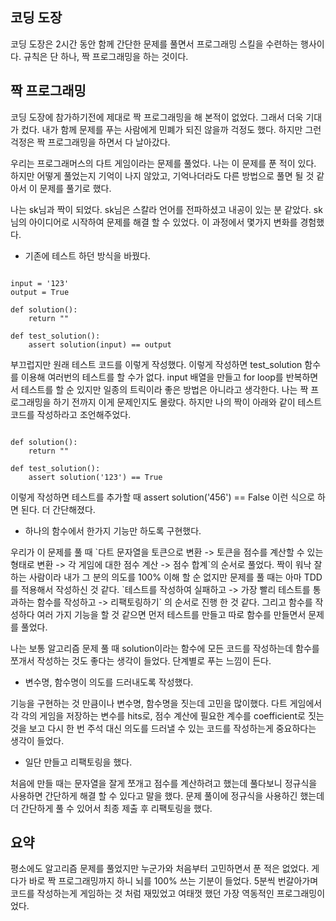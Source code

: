 ## 코딩 도장

코딩 도장은 2시간 동안 함께 간단한 문제를 풀면서 프로그래밍 스킬을 수련하는 행사이다. 규칙은 단 하나, 짝 프로그래밍을 하는 것이다.

## 짝 프로그래밍

코딩 도장에 참가하기전에 제대로 짝 프로그래밍을 해 본적이 없었다. 그래서 더욱 기대가 컸다. 내가 함께 문제를 푸는 사람에게 민폐가 되진 않을까 걱정도 했다. 하지만 그런 걱정은 짝 프로그래밍을 하면서 다 날아갔다.

우리는 프로그래머스의 다트 게임이라는 문제를 풀었다. 나는 이 문제를 푼 적이 있다. 하지만 어떻게 풀었는지 기억이 나지 않았고, 기억나더라도 다른 방법으로 풀면 될 것 같아서 이 문제를 풀기로 했다.

나는 sk님과 짝이 되었다. sk님은 스칼라 언어를 전파하셨고 내공이 있는 분 같았다. sk님의 아이디어로 시작하여 문제를 해결 할 수 있었다. 이 과정에서 몇가지 변화를 경험했다.

-   기존에 테스트 하던 방식을 바꿨다.

```

input = '123'
output = True

def solution():
    return ""

def test_solution():
    assert solution(input) == output

```

부끄럽지만 원래 테스트 코드를 이렇게 작성했다. 이렇게 작성하면 test\_solution 함수를 이용해 여러번의 테스트를 할 수가 없다. input 배열을 만들고 for loop를 반복하면서 테스트를 할 순 있지만 일종의 트릭이라 좋은 방법은 아니라고 생각한다. 나는 짝 프로그래밍을 하기 전까지 이게 문제인지도 몰랐다. 하지만 나의 짝이 아래와 같이 테스트 코드를 작성하라고 조언해주었다.

```

def solution():
    return ""

def test_solution():
    assert solution('123') == True

```

이렇게 작성하면 테스트를 추가할 때 assert solution('456') == False 이런 식으로 하면 된다. 더 간단해졌다.

-   하나의 함수에서 한가지 기능만 하도록 구현했다.

우리가 이 문제를 풀 때 \`다트 문자열을 토큰으로 변환 -> 토큰을 점수를 계산할 수 있는 형태로 변환 -> 각 게임에 대한 점수 계산 -> 점수 합계\`의 순서로 풀었다. 짝이 워낙 잘하는 사람이라 내가 그 분의 의도를 100% 이해 할 순 없지만 문제를 풀 때는 아마 TDD를 적용해서 작성하신 것 같다. \`테스트를 작성하여 실패하고 -> 가장 빨리 테스트를 통과하는 함수를 작성하고 -> 리팩토링하기\` 의 순서로 진행 한 것 같다. 그리고 함수를 작성하다 여러 가지 기능을 할 것 같으면 먼저 테스트를 만들고 따로 함수를 만들면서 문제를 풀었다.

나는 보통 알고리즘 문제 풀 때 solution이라는 함수에 모든 코드를 작성하는데 함수를 쪼개서 작성하는 것도 좋다는 생각이 들었다. 단계별로 푸는 느낌이 든다.

-   변수명, 함수명이 의도를 드러내도록 작성했다.

기능을 구현하는 것 만큼이나 변수명, 함수명을 짓는데 고민을 많이했다. 다트 게임에서 각 각의 게임을 저장하는 변수를 hits로, 점수 계산에 필요한 계수를 coefficient로 짓는 것을 보고 다시 한 번 주석 대신 의도를 드러낼 수 있는 코드를 작성하는게 중요하다는 생각이 들었다.

-   일단 만들고 리팩토링을 했다.

처음에 만들 때는 문자열을 잘게 쪼개고 점수를 계산하려고 했는데 풀다보니 정규식을 사용하면 간단하게 해결 할 수 있다고 말을 했다. 문제 풀이에 정규식을 사용하긴 했는데 더 간단하게 풀 수 있어서 최종 제출 후 리팩토링을 했다.

## 요약

평소에도 알고리즘 문제를 풀었지만 누군가와 처음부터 고민하면서 푼 적은 없었다. 게다가 바로 짝 프로그래밍까지 하니 뇌를 100% 쓰는 기분이 들었다. 5분씩 번갈아가며 코드를 작성하는게 게임하는 것 처럼 재밌었고 여태껏 했던 가장 역동적인 프로그래밍이었다.
